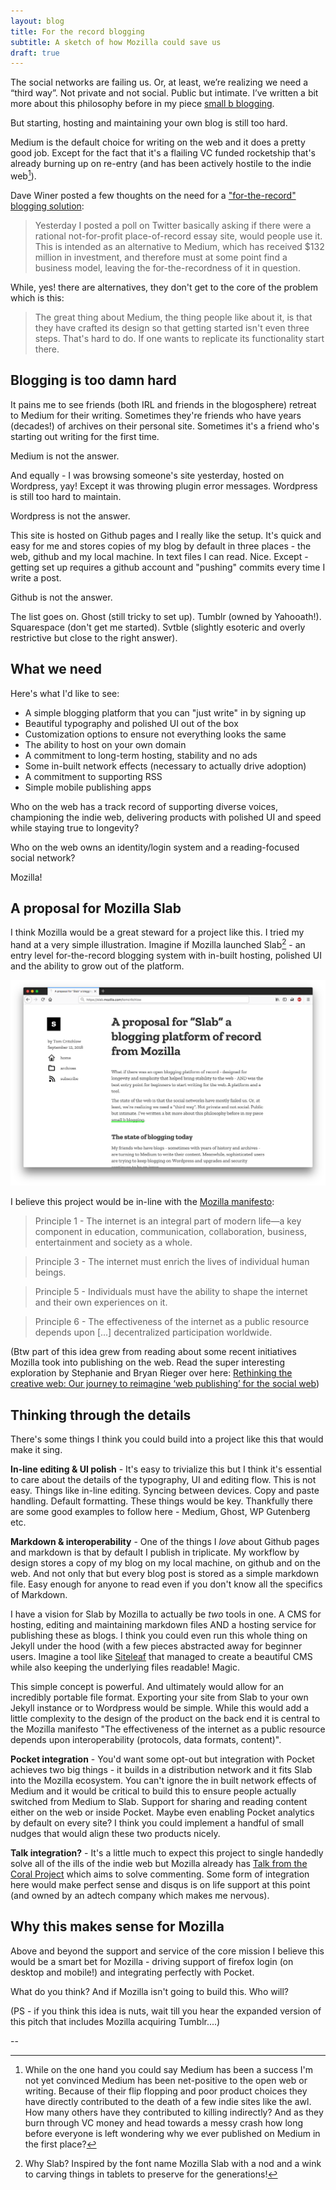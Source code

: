 ```yaml
---
layout: blog
title: For the record blogging
subtitle: A sketch of how Mozilla could save us
draft: true
---
```


The social networks are failing us. Or, at least, we’re realizing we need a “third way”. Not private and not social. Public but intimate. I’ve written a bit more about this philosophy before in my piece [small b blogging](https://tomcritchlow.com/2018/02/23/small-b-blogging/).

But starting, hosting and maintaining your own blog is still too hard.

Medium is the default choice for writing on the web and it does a pretty good job. Except for the fact that it's a flailing VC funded rocketship that's already burning up on re-entry (and has been actively hostile to the indie web[^1]).

Dave Winer posted a few thoughts on the need for a ["for-the-record" blogging solution](http://scripting.com/2018/09/10/161928.html):

> Yesterday I posted a poll on Twitter basically asking if there were a rational not-for-profit place-of-record essay site, would people use it. This is intended as an alternative to Medium, which has received $132 million in investment, and therefore must at some point find a business model, leaving the for-the-recordness of it in question.

While, yes! there are alternatives, they don't get to the core of the problem which is this:

> The great thing about Medium, the thing people like about it, is that they have crafted its design so that getting started isn't even three steps. That's hard to do. If one wants to replicate its functionality start there.

## Blogging is too damn hard

It pains me to see friends (both IRL and friends in the blogosphere) retreat to Medium for their writing. Sometimes they're friends who have years (decades!) of archives on their personal site. Sometimes it's a friend who's starting out writing for the first time.

Medium is not the answer.

And equally - I was browsing someone's site yesterday, hosted on Wordpress, yay! Except it was throwing plugin error messages. Wordpress is still too hard to maintain.

Wordpress is not the answer.

This site is hosted on Github pages and I really like the setup. It's quick and easy for me and stores copies of my blog by default in three places - the web, github and my local machine. In text files I can read. Nice. Except - getting set up requires a github account and "pushing" commits every time I write a post.

Github is not the answer.

The list goes on. Ghost (still tricky to set up). Tumblr (owned by Yahooath!). Squarespace (don't get me started). Svtble (slightly esoteric and overly restrictive but close to the right answer).

## What we need

Here's what I'd like to see:

 - A simple blogging platform that you can "just write" in by signing up
 - Beautiful typography and polished UI out of the box
 - Customization options to ensure not everything looks the same
 - The ability to host on your own domain
 - A commitment to long-term hosting, stability and no ads
 - Some in-built network effects (necessary to actually drive adoption)
 - A commitment to supporting RSS
 - Simple mobile publishing apps

Who on the web has a track record of supporting diverse voices, championing the indie web, delivering products with polished UI and speed while staying true to longevity?

Who on the web owns an identity/login system and a reading-focused social network?

Mozilla!

## A proposal for Mozilla Slab

I think Mozilla would be a great steward for a project like this. I tried my hand at a very simple illustration. Imagine if Mozilla launched Slab[^2] - an entry level for-the-record blogging system with in-built hosting, polished UI and the ability to grow out of the platform.

![](/images/mozillaslab.png)

I believe this project would be in-line with the [Mozilla manifesto](https://www.mozilla.org/en-US/about/manifesto/):

> Principle 1 - The internet is an integral part of modern life—a key component in education, communication, collaboration, business, entertainment and society as a whole.

> Principle 3 - The internet must enrich the lives of individual human beings.

> Principle 5 - Individuals must have the ability to shape the internet and their own experiences on it.

> Principle 6 - The effectiveness of the internet as a public resource depends upon [...] decentralized participation worldwide.

(Btw part of this idea grew from reading about some recent initiatives Mozilla took into publishing on the web. Read the super interesting exploration by Stephanie and Bryan Rieger over here: [Rethinking the creative web: Our journey to reimagine ‘web publishing’ for the social web](https://medium.com/twill/rethinking-the-creative-web-our-journey-to-reimagine-web-publishing-for-the-social-web-26c2f347fcd0))


## Thinking through the details

There's some things I think you could build into a project like this that would make it sing.

**In-line editing & UI polish** - It's easy to trivialize this but I think it's essential to care about the details of the typography, UI and editing flow. This is not easy. Things like in-line editing. Syncing between devices. Copy and paste handling. Default formatting. These things would be key. Thankfully there are some good examples to follow here - Medium, Ghost, WP Gutenberg etc.

**Markdown & interoperability** - One of the things I *love* about Github pages and markdown is that by default I publish in triplicate. My workflow by design stores a copy of my blog on my local machine, on github and on the web. And not only that but every blog post is stored as a simple markdown file. Easy enough for anyone to read even if you don't know all the specifics of Markdown.

I have a vision for Slab by Mozilla to actually be *two* tools in one. A CMS for hosting, editing and maintaining markdown files AND a hosting service for publishing these as blogs. I think you could even run this whole thing on Jekyll under the hood (with a few pieces abstracted away for beginner users. Imagine a tool like [Siteleaf](https://www.siteleaf.com/) that managed to create a beautiful CMS while also keeping the underlying files readable! Magic.

This simple concept is powerful. And ultimately would allow for an incredibly portable file format. Exporting your site from Slab to your own Jekyll instance or to Wordpress would be simple. While this would add a little complexity to the design of the product on the back end it is central to the Mozilla manifesto "The effectiveness of the internet as a public resource depends upon interoperability (protocols, data formats, content)". 

**Pocket integration** - You'd want some opt-out but integration with Pocket achieves two big things - it builds in a distribution network and it fits Slab into the Mozilla ecosystem. You can't ignore the in built network effects of Medium and it would be critical to build this to ensure people actually switched from Medium to Slab. Support for sharing and reading content either on the web or inside Pocket. Maybe even enabling Pocket analytics by default on every site? I think you could implement a handful of small nudges that would align these two products nicely.

**Talk integration?** - It's a little much to expect this project to single handedly solve all of the ills of the indie web but Mozilla already has [Talk from the Coral Project](https://coralproject.net/talk/) which aims to solve commenting. Some form of integration here would make perfect sense and disqus is on life support at this point (and owned by an adtech company which makes me nervous).

## Why this makes sense for Mozilla

Above and beyond the support and service of the core mission I believe this would be a smart bet for Mozilla - driving support of firefox login (on desktop and mobile!) and integrating perfectly with Pocket.

What do you think? And if Mozilla isn't going to build this. Who will?

(PS - if you think this idea is nuts, wait till you hear the expanded version of this pitch that includes Mozilla acquiring Tumblr....)

--

[^1]: While on the one hand you could say Medium has been a success I'm not yet convinced Medium has been net-positive to the open web or writing. Because of their flip flopping and poor product choices they have directly contributed to the death of a few indie sites like the awl. How many others have they contributed to killing indirectly? And as they burn through VC money and head towards a messy crash how long before everyone is left wondering why we ever published on Medium in the first place?

[^2]: Why Slab? Inspired by the font name Mozilla Slab with a nod and a wink to carving things in tablets to preserve for the generations!